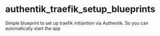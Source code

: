 # authentik_traefik_setup_blueprints
Simple blueprint to set up traefik initiantion via Authentik. So you can automatically start the app
